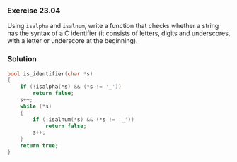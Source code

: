 ### Exercise 23.04

Using `isalpha` and `isalnum`, write a function that checks whether a string has
the syntax of a C identifier (it consists of letters, digits and underscores,
with a letter or underscore at the beginning).

### Solution

```c
bool is_identifier(char *s)
{
    if (!isalpha(*s) && (*s != '_'))
        return false;
    s++;
    while (*s)
    {
        if (!isalnum(*s) && (*s != '_'))
            return false;
        s++;
    }
    return true;
}
```
